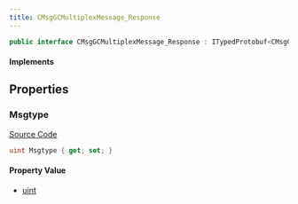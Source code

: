 ```yaml
---
title: CMsgGCMultiplexMessage_Response
---
```


```csharp
public interface CMsgGCMultiplexMessage_Response : ITypedProtobuf<CMsgGCMultiplexMessage_Response>, INativeHandle
```

#### Implements

## Properties

### Msgtype

[Source Code](https://github.com/swiftly-solution/swiftlys2/blob/main/managed/src/SwiftlyS2.Generated/Protobufs/Interfaces/CMsgGCMultiplexMessage_Response.cs#L13)

```csharp
uint Msgtype { get; set; }
```

#### Property Value

- [uint](https://learn.microsoft.com/dotnet/api/system.uint32)

